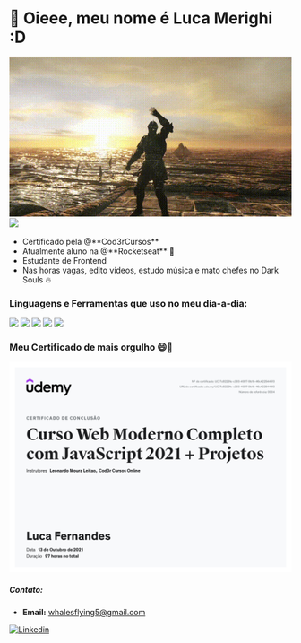 # 👋 Oieee, meu nome é <strong>Luca Merighi</strong> :D

<div>
  <img src="./waving.gif">
  <img src="https://64.media.tumblr.com/5376260b1048b7b46b45b0cbd4080c6a/b78a1d1892f8c437-32/s400x600/5cf3083251a1ac4c7887549e460ae1a1aee1fd7d.gifv">
</div>

<ul>
  <li>Certificado pela @**Cod3rCursos**</li>
  <li>Atualmente aluno na @**Rocketseat** 🚀</li>
  <li>Estudante de Frontend</li>
  <li>Nas horas vagas, edito vídeos, estudo música e mato chefes no Dark Souls 🔥</li>
</ul>

### Linguagens e Ferramentas que uso no meu dia-a-dia:
<div>
  <img src="https://cdn-icons-png.flaticon.com/64/919/919827.png">
  <img src="https://cdn-icons-png.flaticon.com/64/919/919826.png">
  <img src="https://cdn-icons-png.flaticon.com/64/919/919828.png">
  <img src="https://cdn-icons-png.flaticon.com/64/919/919851.png">
  <img src="https://cdn-icons-png.flaticon.com/64/5968/5968705.png">
</div>

### Meu Certificado de mais orgulho  😄📄 
<img src="certificado-webmoderno-cod3r.jpg" width="600px" height="auto">

##### Contato: 
  - **Email:** whalesflying5@gmail.com

[![Linkedin](https://img.shields.io/badge/-LinkedIn-0D0D0D?style=flat&labelColor=0D0D0D&logo=Linkedin&Color=white)](https://www.linkedin.com/in/luca-merighi-917021212/)
